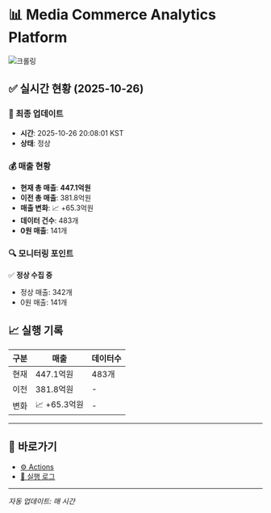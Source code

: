 # 📊 Media Commerce Analytics Platform

![크롤링](https://img.shields.io/badge/크롤링-정상-green)

## ✅ 실시간 현황 (2025-10-26)

### 📍 최종 업데이트
- **시간**: 2025-10-26 20:08:01 KST
- **상태**: 정상

### 💰 매출 현황
- **현재 총 매출**: **447.1억원**
- **이전 총 매출**: 381.8억원
- **매출 변화**: 📈 +65.3억원
- **데이터 건수**: 483개
- **0원 매출**: 141개

### 🔍 모니터링 포인트

✅ **정상 수집 중**
- 정상 매출: 342개
- 0원 매출: 141개


## 📈 실행 기록

| 구분 | 매출 | 데이터수 |
|------|------|----------|
| 현재 | 447.1억원 | 483개 |
| 이전 | 381.8억원 | - |
| 변화 | 📈 +65.3억원 | - |

---

## 🔗 바로가기

- [⚙️ Actions](../../actions)
- [📝 실행 로그](../../actions/workflows/daily_scraping.yml)

---

*자동 업데이트: 매 시간*
